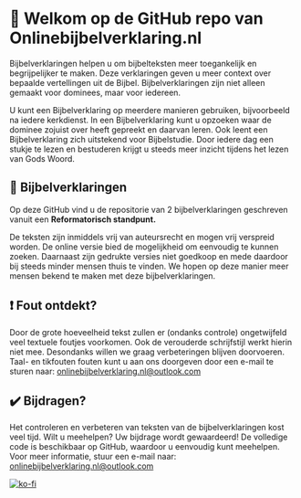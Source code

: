 # :wave: Welkom op de GitHub repo van Onlinebijbelverklaring.nl
Bijbelverklaringen helpen u om bijbelteksten meer toegankelijk en begrijpelijker te maken. Deze verklaringen geven u meer context over bepaalde vertellingen uit de Bijbel. Bijbelverklaringen zijn niet alleen gemaakt voor dominees, maar voor iedereen.

U kunt een Bijbelverklaring op meerdere manieren gebruiken, bijvoorbeeld na iedere kerkdienst. In een Bijbelverklaring kunt u opzoeken waar de dominee zojuist over heeft gepreekt en daarvan leren. Ook leent een Bijbelverklaring zich uitstekend voor Bijbelstudie. Door iedere dag een stukje te lezen en bestuderen krijgt u steeds meer inzicht tijdens het lezen van Gods Woord.

## 📖 Bijbelverklaringen
Op deze GitHub vind u de repositorie van 2 bijbelverklaringen geschreven vanuit een **Reformatorisch standpunt.**

De teksten zijn inmiddels vrij van auteursrecht en mogen vrij verspreid worden. De online versie bied de mogelijkheid om eenvoudig te kunnen zoeken. Daarnaast zijn gedrukte versies niet goedkoop en mede daardoor bij steeds minder mensen thuis te vinden. We hopen op deze manier meer mensen bekend te maken met deze bijbelverklaringen.

## :exclamation: Fout ontdekt?
Door de grote hoeveelheid tekst zullen er (ondanks controle) ongetwijfeld veel textuele foutjes voorkomen. Ook de verouderde schrijfstijl werkt hierin niet mee. Desondanks willen we graag verbeteringen blijven doorvoeren. Taal- en tikfouten fouten kunt u aan ons doorgeven door een e-mail te sturen naar: onlinebijbelverklaring.nl@outlook.com

## ✔️ Bijdragen?
Het controleren en verbeteren van teksten van de bijbelverklaringen kost veel tijd. Wilt u meehelpen? Uw bijdrage wordt gewaardeerd! De volledige code is beschikbaar op GitHub, waardoor u eenvoudig kunt meehelpen. Voor meer informatie, stuur een e-mail naar: onlinebijbelverklaring.nl@outlook.com


[![ko-fi](https://ko-fi.com/img/githubbutton_sm.svg)](https://ko-fi.com/onlinebijbelverklaringnl)
